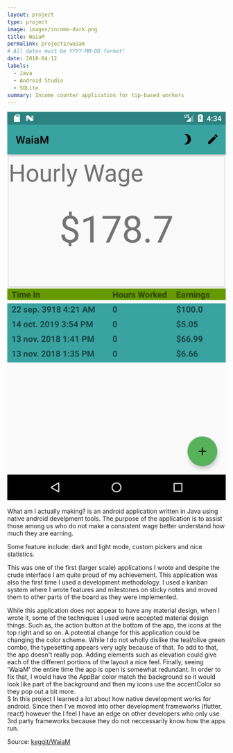 ```yaml
---
layout: project
type: project
image: images/income-dark.png
title: WaiaM
permalink: projects/waiam
# All dates must be YYYY-MM-DD format!
date: 2018-04-12
labels:
  - Java
  - Android Studio
  - SQLite
summary: Income counter application for tip-based workers
---
```


<div class="ui medium right floated rounded images">
  <img class="ui image" src="../images/income-light.png">
</div>

What am I actually making? is an android application written in Java using native android develpment tools. The purpose of the application is to assist those among us who do not make a consistent wage better understand how much they are earning.  

Some feature include: dark and light mode, custom pickers and nice statistics.  

This was one of the first (larger scale) applications I wrote and despite the crude interface I am quite proud of my achievement. This application was also the first time I used a development methodology. I used a kanban system where I wrote features and milestones on sticky notes and moved them to other parts of the board as they were implemented.  

While this application does not appear to have any material design, when I wrote it, some of the techniques I used were accepted material design things. Such as, the action button at the bottom of the app, the icons at the top right and so on. A potential change for this application could be changing the color scheme. While I do not wholly dislike the teal/olive green combo, the typesetting appears very ugly because of that. To add to that, the app doesn't really pop. Adding elements such as elevation could give each of the different portions of the layout a nice feel. Finally, seeing 'WaiaM' the entire time the app is open is somewhat redundant. In order to fix that, I would have the AppBar color match the background so it would look like part of the background and then my icons use the accentColor so they pop out a bit more.  
S
In this project I learned a lot about how native development works for android. Since then I've moved into other development frameworks (flutter, react) however the I feel I have an edge on other developers who only use 3rd party frameworks because they do not neccessarily know how the apps run.  

Source: <a href="https://github.com/keggit/WaiaM"><i class="large github icon "></i>keggit/WaiaM</a>

